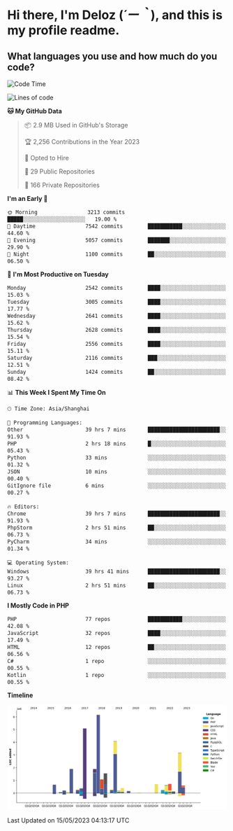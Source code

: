 # **Hi there, I'm Deloz (*´ー｀*), and this is my profile readme.**

## **What languages you use and how much do you code?**

<!--START_SECTION:waka-->
![Code Time](http://img.shields.io/badge/Code%20Time-1%2C450%20hrs%2059%20mins-blue)

![Lines of code](https://img.shields.io/badge/From%20Hello%20World%20I%27ve%20Written-30.7%20million%20lines%20of%20code-blue)

**🐱 My GitHub Data** 

> 📦 2.9 MB Used in GitHub's Storage 
 > 
> 🏆 2,256 Contributions in the Year 2023
 > 
> 💼 Opted to Hire
 > 
> 📜 29 Public Repositories 
 > 
> 🔑 166 Private Repositories 
 > 
**I'm an Early 🐤** 

```text
🌞 Morning                3213 commits        █████░░░░░░░░░░░░░░░░░░░░   19.00 % 
🌆 Daytime                7542 commits        ███████████░░░░░░░░░░░░░░   44.60 % 
🌃 Evening                5057 commits        ███████░░░░░░░░░░░░░░░░░░   29.90 % 
🌙 Night                  1100 commits        ██░░░░░░░░░░░░░░░░░░░░░░░   06.50 % 
```
📅 **I'm Most Productive on Tuesday** 

```text
Monday                   2542 commits        ████░░░░░░░░░░░░░░░░░░░░░   15.03 % 
Tuesday                  3005 commits        ████░░░░░░░░░░░░░░░░░░░░░   17.77 % 
Wednesday                2641 commits        ████░░░░░░░░░░░░░░░░░░░░░   15.62 % 
Thursday                 2628 commits        ████░░░░░░░░░░░░░░░░░░░░░   15.54 % 
Friday                   2556 commits        ████░░░░░░░░░░░░░░░░░░░░░   15.11 % 
Saturday                 2116 commits        ███░░░░░░░░░░░░░░░░░░░░░░   12.51 % 
Sunday                   1424 commits        ██░░░░░░░░░░░░░░░░░░░░░░░   08.42 % 
```


📊 **This Week I Spent My Time On** 

```text
🕑︎ Time Zone: Asia/Shanghai

💬 Programming Languages: 
Other                    39 hrs 7 mins       ███████████████████████░░   91.93 % 
PHP                      2 hrs 18 mins       █░░░░░░░░░░░░░░░░░░░░░░░░   05.43 % 
Python                   33 mins             ░░░░░░░░░░░░░░░░░░░░░░░░░   01.32 % 
JSON                     10 mins             ░░░░░░░░░░░░░░░░░░░░░░░░░   00.40 % 
GitIgnore file           6 mins              ░░░░░░░░░░░░░░░░░░░░░░░░░   00.27 % 

🔥 Editors: 
Chrome                   39 hrs 7 mins       ███████████████████████░░   91.93 % 
PhpStorm                 2 hrs 51 mins       ██░░░░░░░░░░░░░░░░░░░░░░░   06.73 % 
PyCharm                  34 mins             ░░░░░░░░░░░░░░░░░░░░░░░░░   01.34 % 

💻 Operating System: 
Windows                  39 hrs 41 mins      ███████████████████████░░   93.27 % 
Linux                    2 hrs 51 mins       ██░░░░░░░░░░░░░░░░░░░░░░░   06.73 % 
```

**I Mostly Code in PHP** 

```text
PHP                      77 repos            ███████████░░░░░░░░░░░░░░   42.08 % 
JavaScript               32 repos            ████░░░░░░░░░░░░░░░░░░░░░   17.49 % 
HTML                     12 repos            ██░░░░░░░░░░░░░░░░░░░░░░░   06.56 % 
C#                       1 repo              ░░░░░░░░░░░░░░░░░░░░░░░░░   00.55 % 
Kotlin                   1 repo              ░░░░░░░░░░░░░░░░░░░░░░░░░   00.55 % 
```



**Timeline**

![Lines of Code chart](https://raw.githubusercontent.com/deloz/deloz/main/assets/bar_graph.png)


 Last Updated on 15/05/2023 04:13:17 UTC
<!--END_SECTION:waka-->
